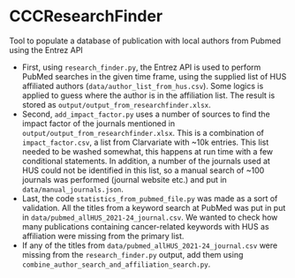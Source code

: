 # CCCResearchFinder
Tool to populate a database of publication with local authors from Pubmed using the Entrez API

* First, using `research_finder.py`, the Entrez API is used to perform PubMed searches in the given time frame, using the supplied list of HUS affiliated authors (`data/author_list_from_hus.csv`). Some logics is applied to guess where the author is in the affiliation list. The result is stored as `output/output_from_researchfinder.xlsx`.
* Second, `add_impact_factor.py` uses a number of sources to find the impact factor of the journals mentioned in `output/output_from_researchfinder.xlsx`. This is a combination of `impact_factor.csv`, a list from Clarvariate with ~10k entries. This list needed to be washed somewhat, this happens at run time with a few conditional statements. In addition, a number of the journals used at HUS could not be identified in this list, so a manual search of ~100 journals was performed (journal website etc.) and put in `data/manual_journals.json`. 
* Last, the code `statistics_from_pubmed_file.py` was made as a sort of validation. All the titles from a keyword search at PubMed was put in put in `data/pubmed_allHUS_2021-24_journal.csv`. We wanted to check how many publications containing cancer-related keywords with HUS as affiliation were missing from the primary list. 
* If any of the titles from `data/pubmed_allHUS_2021-24_journal.csv` were missing from the `research_finder.py` output, add them using `combine_author_search_and_affiliation_search.py`.